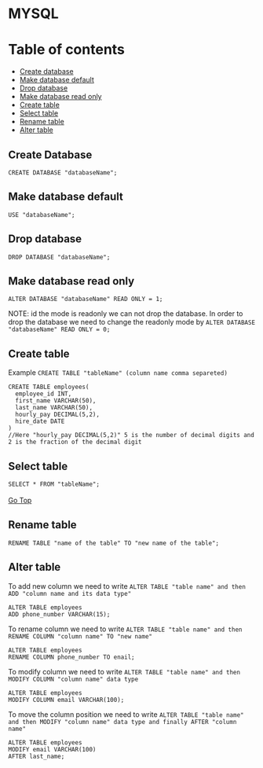 # MYSQL
# Table of contents
* [Create database](#create-database)
* [Make database default](#make-database-default)
* [Drop database](#drop-database)
* [Make database read only](#make-database-read-only)
* [Create table](#create-table)
* [Select table](#select-table)
* [Rename table](#rename-table)
* [Alter table](#alter-table)

## Create Database
 `CREATE DATABASE "databaseName";`

## Make database default
`USE "databaseName";`

## Drop database
`DROP DATABASE "databaseName";`

## Make database read only
`ALTER DATABASE "databaseName" READ ONLY = 1;`

NOTE: id the mode is readonly we can not drop the database. In order to drop the database we need to change the readonly mode by
`ALTER DATABASE "databaseName" READ ONLY = 0;`

## Create table
Example  `CREATE TABLE "tableName" (column name comma separeted)`
```mySQL
CREATE TABLE employees(
  employee_id INT,
  first_name VARCHAR(50),
  last_name VARCHAR(50),
  hourly_pay DECIMAL(5,2),
  hire_date DATE
)
//Here "hourly_pay DECIMAL(5,2)" 5 is the number of decimal digits and 2 is the fraction of the decimal digit
```
## Select table
`SELECT * FROM "tableName";`
<br><br>
[Go Top](#my-sql)
## Rename table
`RENAME TABLE "name of the table" TO "new name of the table";`
## Alter table
To add new column we need to write `ALTER TABLE "table name" and then ADD "column name and its data type"`
```mySQL
ALTER TABLE employees
ADD phone_number VARCHAR(15);
```
To rename column we need to write `ALTER TABLE "table name" and then RENAME COLUMN "column name" TO "new name"`
```mySQL
ALTER TABLE employees
RENAME COLUMN phone_number TO enail;
```
To modify column we need to write `ALTER TABLE "table name" and then MODIFY COLUMN "column name" data type`
```mySQL
ALTER TABLE employees
MODIFY COLUMN email VARCHAR(100);
```
To move the column position we need to write `ALTER TABLE "table name" and then MODIFY "column name" data type and finally AFTER "column name"`
```mySQL
ALTER TABLE employees
MODIFY email VARCHAR(100)
AFTER last_name;
```
